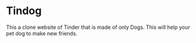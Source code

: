 # Tindog
This a clone website of Tinder that is made of only Dogs. This will help your pet dog to make new friends.
